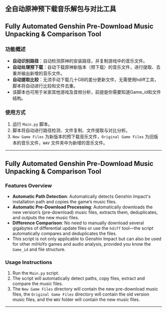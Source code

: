 
## 全自动原神预下载音乐解包与对比工具
## Fully Automated Genshin Pre-Download Music Unpacking & Comparison Tool

### 功能概述

- **自动识别路径**：自动检测原神的安装路径，并复制游戏中的音乐文件。
- **自动处理预下载**：自动下载原神新版本（预下载）的音乐文件，进行提取、去重并输出新增的音乐文件。
- **自动提取比较**：无须手动下载几十GB的差分更新文件，无需使用hdiff工具，脚本将自动进行比较和文件去重。
- 该脚本也可用于米家其他游戏及音频分析，前提是你需要知道Game_id和文件结构。

### 使用方式

1. 运行 `Main.py` 脚本。
2. 脚本将自动进行路径检测、文件复制、文件提取与对比分析。
3. `New Game Files` 为新版本的预下载音乐文件，`Original Game Files` 为旧版本的音乐文件，`WAV` 文件夹中为新增的音乐文件。


---

## Fully Automated Genshin Pre-Download Music Unpacking & Comparison Tool

### Features Overview

- **Automatic Path Detection**: Automatically detects Genshin Impact's installation path and copies the game’s music files.
- **Automatic Pre-Download Processing**: Automatically downloads the new version’s (pre-download) music files, extracts them, deduplicates, and outputs the new music files.
- **Difference Comparison**: No need to manually download several gigabytes of differential update files or use the `hdiff` tool—the script automatically compares and deduplicates the files.
- This script is not only applicable to Genshin Impact but can also be used for other miHoYo games and audio analysis, provided you know the `Game_id` and file structure.

### Usage Instructions

1. Run the `Main.py` script.
2. The script will automatically detect paths, copy files, extract and compare the music files.
3. The `New Game Files` directory will contain the new pre-download music files, the `Original Game Files` directory will contain the old version music files, and the `WAV` folder will contain the new music files.

---
